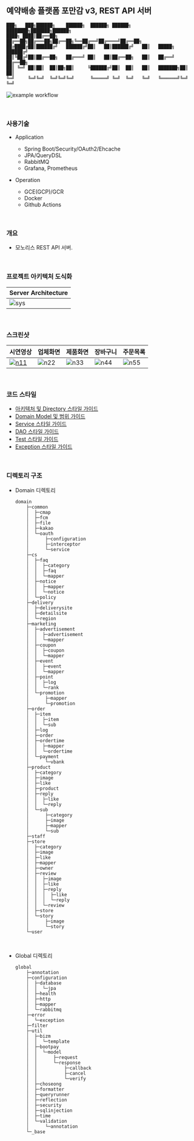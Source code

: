 ## 예약배송 플랫폼 포만감 v3, REST API 서버

```
███╗   ███╗██████╗    ██████╗  ██████╗ ██████╗ ████████╗███████╗██████╗
████╗ ████║██╔══██╗   ██╔══██╗██╔═══██╗██╔══██╗╚══██╔══╝██╔════╝██╔══██╗
██╔████╔██║██████╔╝   ██████╔╝██║   ██║██████╔╝   ██║   █████╗  ██████╔╝
██║╚██╔╝██║██╔══██╗   ██╔═══╝ ██║   ██║██╔══██╗   ██║   ██╔══╝  ██╔══██╗
██║ ╚═╝ ██║██║  ██║██╗██║     ╚██████╔╝██║  ██║   ██║   ███████╗██║  ██║
╚═╝     ╚═╝╚═╝  ╚═╝╚═╝╚═╝      ╚═════╝ ╚═╝  ╚═╝   ╚═╝   ╚══════╝╚═╝  ╚═╝
```

![example workflow](https://github.com/cholnh/pomangam-api-monolith/actions/workflows/ci-cd.yml/badge.svg)

<br/>

### 사용기술
- Application
    - Spring Boot/Security/OAuth2/Ehcache
    - JPA/QueryDSL
    - RabbitMQ
    - Grafana, Prometheus

- Operation
    - GCE(GCP)/GCR
    - Docker
    - Github Actions
   
<br/>   
    
### 개요
- 모노리스 REST API 서버.

<br/>

### 프로젝트 아키텍처 도식화
|Server Architecture|
|--|
|![sys](https://github.com/cholnh/pomangam-api-monolith/blob/master/assets/images/architecture2.png)|

<br/>

### 스크린샷
|시연영상|업체화면|제품화면|장바구니|주문목록|
|--|--|--|--|--|
|[![n11](https://user-images.githubusercontent.com/23611497/111357454-ad11b000-86cc-11eb-8f7f-cd44a44049ab.png)](https://user-images.githubusercontent.com/23611497/110623244-ed11f800-81df-11eb-96cb-ed391994d3ed.mp4)|![n22](https://user-images.githubusercontent.com/23611497/111357550-c1ee4380-86cc-11eb-8117-47f0c708b84f.png)|![n33](https://user-images.githubusercontent.com/23611497/111357630-d2062300-86cc-11eb-98ac-26894705cc35.png)|![n44](https://user-images.githubusercontent.com/23611497/111357668-dcc0b800-86cc-11eb-8fac-16a502711393.png)|![n55](https://user-images.githubusercontent.com/23611497/111357697-e1856c00-86cc-11eb-9f66-334381f6aa89.png)|

<br/>

### 코드 스타일

- [아키텍처 및 Directory 스타일 가이드](https://github.com/cholnh/spring-best-practice-todo/blob/master/contents/guide-directory.md#아키텍처-및-directory-스타일-가이드)
- [Domain Model 및 범위 가이드](https://github.com/cholnh/spring-best-practice-todo/blob/master/contents/guide-domain.md#domain-model-및-범위-가이드)
- [Service 스타일 가이드](https://github.com/cholnh/spring-best-practice-todo/blob/master/contents/guide-service.md#service-스타일-가이드)
- [DAO 스타일 가이드](https://github.com/cholnh/spring-best-practice-todo/blob/master/contents/guide-dao.md#dao-스타일-가이드)
- [Test 스타일 가이드](https://github.com/cholnh/spring-best-practice-todo/blob/master/contents/guide-test.md#test-스타일-가이드)
- [Exception 스타일 가이드](https://github.com/cholnh/spring-best-practice-todo/blob/master/contents/guide-exception.md#exception-스타일-가이드)

<br/>

### 디렉토리 구조

- Domain 디렉토리  
    ```
    domain
        ├─common
        │  ├─cmap
        │  ├─fcm
        │  ├─file
        │  ├─kakao
        │  └─oauth
        │      ├─configuration
        │      ├─interceptor
        │      └─service
        ├─cs
        │  ├─faq
        │  │  ├─category
        │  │  ├─faq
        │  │  └─mapper
        │  ├─notice
        │  │  ├─mapper
        │  │  └─notice
        │  └─policy
        ├─delivery
        │  ├─deliverysite
        │  ├─detailsite
        │  └─region
        ├─marketing
        │  ├─advertisement
        │  │  ├─advertisement
        │  │  └─mapper
        │  ├─coupon
        │  │  ├─coupon
        │  │  └─mapper
        │  ├─event
        │  │  ├─event
        │  │  └─mapper
        │  ├─point
        │  │  ├─log
        │  │  └─rank
        │  └─promotion
        │      ├─mapper
        │      └─promotion
        ├─order
        │  ├─item
        │  │  ├─item
        │  │  └─sub
        │  ├─log
        │  ├─order
        │  ├─ordertime
        │  │  ├─mapper
        │  │  └─ordertime
        │  └─payment
        │      └─vbank
        ├─product
        │  ├─category
        │  ├─image
        │  ├─like
        │  ├─product
        │  ├─reply
        │  │  ├─like
        │  │  └─reply
        │  └─sub
        │      ├─category
        │      ├─image
        │      ├─mapper
        │      └─sub
        ├─staff
        ├─store
        │  ├─category
        │  ├─image
        │  ├─like
        │  ├─mapper
        │  ├─owner
        │  ├─review
        │  │  ├─image
        │  │  ├─like
        │  │  ├─reply
        │  │  │  ├─like
        │  │  │  └─reply
        │  │  └─review
        │  ├─store
        │  └─story
        │      ├─image
        │      └─story
        └─user
    ```

<br/>

- Global 디렉토리  
    ```
    global
        ├─annotation
        ├─configuration
        │  ├─database
        │  │  └─jpa
        │  ├─health
        │  ├─http
        │  ├─mapper
        │  └─rabbitmq
        ├─error
        │  └─exception
        ├─filter
        ├─util
        │  ├─bizm
        │  │  └─template
        │  ├─bootpay
        │  │  └─model
        │  │      ├─request
        │  │      └─response
        │  │          ├─callback
        │  │          ├─cancel
        │  │          └─verify
        │  ├─choseong
        │  ├─formatter
        │  ├─queryrunner
        │  ├─reflection
        │  ├─security
        │  ├─sqlinjection
        │  ├─time
        │  └─validation
        │      └─annotation
        └─_base
    ```

<br/>
